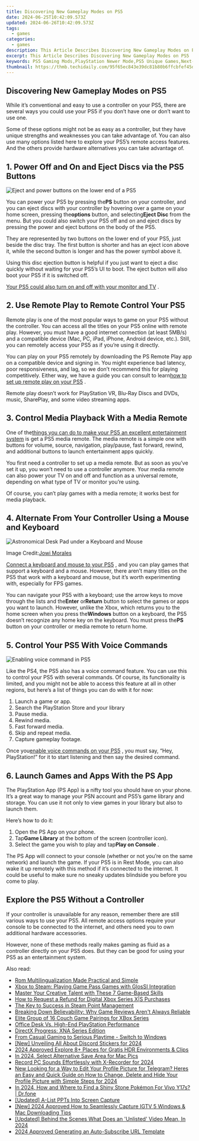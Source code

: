 ```yaml
---
title: Discovering New Gameplay Modes on PS5
date: 2024-06-25T10:42:09.573Z
updated: 2024-06-26T10:42:09.573Z
tags:
  - games
categories:
  - games
description: This Article Describes Discovering New Gameplay Modes on PS5
excerpt: This Article Describes Discovering New Gameplay Modes on PS5
keywords: PS5 Gaming Mods,PlayStation Newer Mode,PS5 Unique Games,Next-Gen Gamer Experience,Innovative PS5 Modes,New PS5 Gameplay,Advanced PS5 Features
thumbnail: https://thmb.techidaily.com/95f65ec843e39dc81b80b6ffcbfef45d788958cee2b82fb5803fb90b93482a66.jpg
---
```


## Discovering New Gameplay Modes on PS5

 While it’s conventional and easy to use a controller on your PS5, there are several ways you could use your PS5 if you don’t have one or don’t want to use one.

 Some of these options might not be as easy as a controller, but they have unique strengths and weaknesses you can take advantage of. You can also use many options listed here to explore your PS5’s remote access features. And the others provide hardware alternatives you can take advantage of.

## 1\. Power Off and On and Eject Discs via the PS5 Buttons

![Eject and power buttons on the lower end of a PS5](https://static1.makeuseofimages.com/wordpress/wp-content/uploads/wm/2023/08/eject-and-power-buttons-on-the-lower-end-of-a-ps5.jpg)

 You can power your PS5 by pressing the**PS** button on your controller, and you can eject discs with your controller by hovering over a game on your home screen, pressing the**options** button, and selecting**Eject Disc** from the menu. But you could also switch your PS5 off and on and eject discs by pressing the power and eject buttons on the body of the PS5.

 They are represented by two buttons on the lower end of your PS5, just beside the disc tray. The first button is shorter and has an eject icon above it, while the second button is longer and has the power symbol above it.

 Using this disc ejection button is helpful if you just want to eject a disc quickly without waiting for your PS5’s UI to boot. The eject button will also boot your PS5 if it is switched off.

[Your PS5 could also turn on and off with your monitor and TV](https://www.makeuseof.com/stop-ps5-turning-on-off-with-tv/) .

## 2\. Use Remote Play to Remote Control Your PS5

 Remote play is one of the most popular ways to game on your PS5 without the controller. You can access all the titles on your PS5 online with remote play. However, you must have a good internet connection (at least 5MB/s) and a compatible device (Mac, PC, iPad, iPhone, Android device, etc.). Still, you can remotely access your PS5 as if you’re using it directly.

 You can play on your PS5 remotely by downloading the PS Remote Play app on a compatible device and signing in. You might experience bad latency, poor responsiveness, and lag, so we don’t recommend this for playing competitively. Either way, we have a guide you can consult to learn[how to set up remote play on your PS5](https://www.makeuseof.com/ps5-how-to-set-up-and-use-remote-play/) .

 Remote play doesn’t work for PlayStation VR, Blu-Ray Discs and DVDs, music, SharePlay, and some video streaming apps.

## 3\. Control Media Playback With a Media Remote

 One of the[things you can do to make your PS5 an excellent entertainment system](https://www.makeuseof.com/tips-to-get-the-best-ps5-entertainment-experience/) is get a PS5 media remote. The media remote is a simple one with buttons for volume, source, navigation, play/pause, fast forward, rewind, and additional buttons to launch entertainment apps quickly.

 You first need a controller to set up a media remote. But as soon as you’ve set it up, you won’t need to use a controller anymore. Your media remote can also power your TV on and off and function as a universal remote, depending on what type of TV or monitor you’re using.

 Of course, you can’t play games with a media remote; it works best for media playback.

## 4\. Alternate From Your Controller Using a Mouse and Keyboard

![Astronomical Desk Pad under a Keyboard and Mouse](https://static1.makeuseofimages.com/wordpress/wp-content/uploads/wm/2023/07/astronomical-desk-pad-under-a-keyboard-and-mouse.jpg)

 Image Credit:[Jowi Morales](https://www.makeuseof.com/author/jowi-morales)

[Connect a keyboard and mouse to your PS5](https://www.makeuseof.com/how-to-use-keyboard-mouse-ps5/) , and you can play games that support a keyboard and a mouse. However, there aren’t many titles on the PS5 that work with a keyboard and mouse, but it’s worth experimenting with, especially for FPS games.

 You can navigate your PS5 with a keyboard; use the arrow keys to move through the lists and the**Enter** or**Return** button to select the games or apps you want to launch. However, unlike the Xbox, which returns you to the home screen when you press the**Windows** button on a keyboard, the PS5 doesn’t recognize any home key on the keyboard. You must press the**PS** button on your controller or media remote to return home.

## 5\. Control Your PS5 With Voice Commands

![Enabling voice command in PS5](https://static1.makeuseofimages.com/wordpress/wp-content/uploads/2022/09/ps5-voice-command.JPG)

 Like the PS4, the PS5 also has a voice command feature. You can use this to control your PS5 with several commands. Of course, its functionality is limited, and you might not be able to access this feature at all in other regions, but here’s a list of things you can do with it for now:

1. Launch a game or app.
2. Search the PlayStation Store and your library
3. Pause media.
4. Rewind media.
5. Fast forward media.
6. Skip and repeat media.
7. Capture gameplay footage.

 Once you[enable voice commands on your PS5](https://www.makeuseof.com/how-to-enable-ps5-voice-commands/) , you must say, “Hey, PlayStation!” for it to start listening and then say the desired command.

## 6\. Launch Games and Apps With the PS App

 The PlayStation App (PS App) is a nifty tool you should have on your phone. It’s a great way to manage your PSN account and PS5’s game library and storage. You can use it not only to view games in your library but also to launch them.

Here’s how to do it:

1. Open the PS App on your phone.
2. Tap**Game Library** at the bottom of the screen (controller icon).
3. Select the game you wish to play and tap**Play on Console** .

 The PS App will connect to your console (whether or not you’re on the same network) and launch the game. If your PS5 is in Rest Mode, you can also wake it up remotely with this method if it’s connected to the internet. It could be useful to make sure no sneaky updates blindside you before you come to play.

## Explore the PS5 Without a Controller

 If your controller is unavailable for any reason, remember there are still various ways to use your PS5\. All remote access options require your console to be connected to the internet, and others need you to own additional hardware accessories.

 However, none of these methods really makes gaming as fluid as a controller directly on your PS5 does. But they can be good for using your PS5 as an entertainment system.


<ins class="adsbygoogle"
     style="display:block"
     data-ad-format="autorelaxed"
     data-ad-client="ca-pub-7571918770474297"
     data-ad-slot="1223367746"></ins>



<ins class="adsbygoogle"
     style="display:block"
     data-ad-client="ca-pub-7571918770474297"
     data-ad-slot="8358498916"
     data-ad-format="auto"
     data-full-width-responsive="true"></ins>

<span class="atpl-alsoreadstyle">Also read:</span>
<div><ul>
<li><a href="https://games-able.techidaily.com/rom-multilingualization-made-practical-and-simple/"><u>Rom Multilingualization Made Practical and Simple</u></a></li>
<li><a href="https://games-able.techidaily.com/xbox-to-steam-playing-game-pass-games-with-glossi-integration/"><u>Xbox to Steam: Playing Game Pass Games with GlosSI Integration</u></a></li>
<li><a href="https://games-able.techidaily.com/master-your-creative-talent-with-these-7-game-based-skills/"><u>Master Your Creative Talent with These 7 Game-Based Skills</u></a></li>
<li><a href="https://games-able.techidaily.com/how-to-request-a-refund-for-digital-xbox-series-xs-purchases/"><u>How to Request a Refund for Digital Xbox Series X|S Purchases</u></a></li>
<li><a href="https://games-able.techidaily.com/the-key-to-success-in-steam-point-management/"><u>The Key to Success in Steam Point Management</u></a></li>
<li><a href="https://games-able.techidaily.com/breaking-down-believability-why-game-reviews-arent-always-reliable/"><u>Breaking Down Believability: Why Game Reviews Aren't Always Reliable</u></a></li>
<li><a href="https://games-able.techidaily.com/elite-group-of-16-couch-game-pairings-for-xbox-series/"><u>Elite Group of 16 Couch Game Pairings for XBox Series</u></a></li>
<li><a href="https://games-able.techidaily.com/office-desk-vs-high-end-playstation-performance/"><u>Office Desk Vs. High-End PlayStation Performance</u></a></li>
<li><a href="https://games-able.techidaily.com/directx-progress-xna-series-edition/"><u>DirectX Progress: XNA Series Edition</u></a></li>
<li><a href="https://games-able.techidaily.com/from-casual-gaming-to-serious-playtime-switch-to-windows/"><u>From Casual Gaming to Serious Playtime - Switch to Windows</u></a></li>
<li><a href="https://discord-videos.techidaily.com/new-unveiling-all-about-discord-stickers-for-2024/"><u>[New] Unveiling All About Discord Stickers for 2024</u></a></li>
<li><a href="https://youtube-help.techidaily.com/2024-approved-explore-8plus-places-for-gratis-hdr-environments-and-clips/"><u>2024 Approved  Explore 8+ Places for Gratis HDR Environments & Clips</u></a></li>
<li><a href="https://digital-screen-recording.techidaily.com/in-2024-select-alternative-save-area-for-mac-pics/"><u>In 2024, Select Alternative Save Area for Mac Pics</u></a></li>
<li><a href="https://screen-activity-recording.techidaily.com/record-pc-sounds-effortlessly-with-x-recorder-for-2024/"><u>Record PC Sounds Effortlessly with X-Recorder for 2024</u></a></li>
<li><a href="https://ai-video-editing.techidaily.com/1713964305977-new-looking-for-a-way-to-edit-your-profile-picture-for-telegram-heres-an-easy-and-quick-guide-on-how-to-change-delete-and-hide-your-profile-picture-with-sim/"><u>New Looking for a Way to Edit Your Profile Picture for Telegram? Heres an Easy and Quick Guide on How to Change, Delete and Hide Your Profile Picture with Simple Steps for 2024</u></a></li>
<li><a href="https://change-location.techidaily.com/in-2024-how-and-where-to-find-a-shiny-stone-pokemon-for-vivo-y17s-drfone-by-drfone-virtual-android/"><u>In 2024, How and Where to Find a Shiny Stone Pokémon For Vivo Y17s? | Dr.fone</u></a></li>
<li><a href="https://digital-screen-recording.techidaily.com/updated-a-list-ppts-into-screen-capture/"><u>[Updated] A-List PPTs Into Screen Capture</u></a></li>
<li><a href="https://instagram-video-files.techidaily.com/new-2024-approved-how-to-seamlessly-capture-igtv-5-windows-and-mac-downloading-tips/"><u>[New] 2024 Approved  How to Seamlessly Capture IGTV  5 Windows & Mac Downloading Tips</u></a></li>
<li><a href="https://youtube-web.techidaily.com/ed-behind-the-scenes-what-does-an-unlisted-video-mean-in-2024/"><u>[Updated] Behind the Scenes  What Does an 'Unlisted' Video Mean, In 2024</u></a></li>
<li><a href="https://youtube-help.techidaily.com/2024-approved-generating-an-auto-subscribe-url-template/"><u>2024 Approved  Generating an Auto-Subscribe URL Template</u></a></li>
</ul></div>
